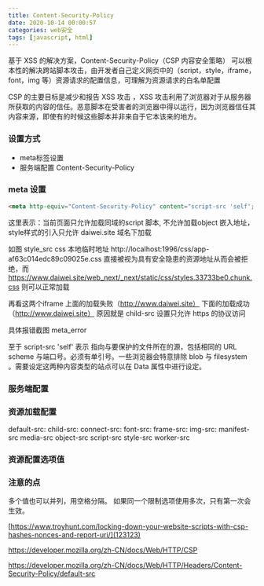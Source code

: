 ```yaml
---
title: Content-Security-Policy
date: 2020-10-14 00:00:57
categories: web安全
tags: [javascript, html]
---
```


基于 XSS 的解决方案，Content-Security-Policy（CSP 内容安全策略） 可以根本性的解决跨站脚本攻击，由开发者自己定义网页中的（script，style，iframe，font，img 等）资源请求的配置信息，可理解为资源请求的白名单配置

CSP 的主要目标是减少和报告 XSS 攻击 ，XSS 攻击利用了浏览器对于从服务器所获取的内容的信任。恶意脚本在受害者的浏览器中得以运行，因为浏览器信任其内容来源，即使有的时候这些脚本并非来自于它本该来的地方。

### 设置方式
- meta标签设置
- 服务端配置 Content-Security-Policy

### meta 设置
```html
<meta http-equiv="Content-Security-Policy" content="script-src 'self'; object-src 'none'; style-src daiwei.site; child-src https:">
```
这里表示：当前页面只允许加载同域的script 脚本, 不允许加载object 嵌入地址，style样式的引入只允许 daiwei.site 域名下加载

如图
style_src
css 本地临时地址 http://localhost:1996/css/app-af63c014edc89c09025e.css 直接被视为具有安全隐患的资源地址从而会被拒绝，而 https://www.daiwei.site/web_next/_next/static/css/styles.33733be0.chunk.css 则可以正常加载

再看这两个iframe
上面的加载失败（http://www.daiwei.site）
下面的加载成功 （http://www.daiwei.site）
原因就是 child-src 设置只允许 https 的协议访问

具体报错截图
meta_error

至于 script-src 'self' 表示 指向与要保护的文件所在的源，包括相同的 URL scheme 与端口号。必须有单引号。一些浏览器会特意排除 blob 与 filesystem 。需要设定这两种内容类型的站点可以在 Data 属性中进行设定。

### 服务端配置


### 资源加载配置
default-src:
child-src:
connect-src:
font-src:
frame-src:
img-src:
manifest-src
media-src
object-src
script-src
style-src
worker-src

### 资源配置选项值

### 注意的点
多个值也可以并列，用空格分隔。
如果同一个限制选项使用多次，只有第一次会生效。




[https://www.troyhunt.com/locking-down-your-website-scripts-with-csp-hashes-nonces-and-report-uri/](123123)

https://developer.mozilla.org/zh-CN/docs/Web/HTTP/CSP

https://developer.mozilla.org/zh-CN/docs/Web/HTTP/Headers/Content-Security-Policy/default-src
